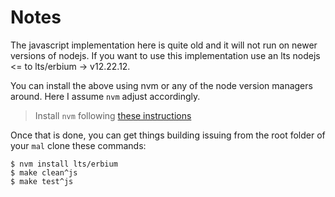 # Notes
The javascript implementation here is quite old and it will not run on newer versions of nodejs. If you want to use this implementation use an lts nodejs <= to lts/erbium -> v12.22.12.

You can install the above using nvm or any of the node version managers around. Here I assume `nvm`
adjust accordingly.

> Install `nvm` following [these instructions](https://github.com/nvm-sh/nvm#installing-and-updating)

Once that is done, you can get things building issuing from the root folder of your `mal` clone
these commands:
```
$ nvm install lts/erbium
$ make clean^js
$ make test^js
```
